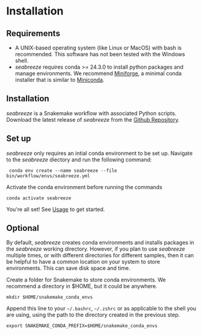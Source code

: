 # Installation

## Requirements
- A UNIX-based operating system (like Linux or MacOS) with bash is recommended. This software has not been tested with the Windows shell. 
- _seabreeze_ requires conda >= 24.3.0 to install python packages and manage environments. We recommend [Miniforge](https://github.com/conda-forge/miniforge), a minimal conda installer that is similar to [Miniconda](https://docs.anaconda.com/miniconda/). 

## Installation
_seabreeze_ is a Snakemake workflow with associated Python scripts. Download the latest release of _seabreeze_ from the [Github Repository](https://github.com/barricklab/seabreeze/releases).

## Set up
_seabreeze_ only requires an intial conda environment to be set up. Navigate to the _seabreeze_ diectory and run the following command:
```
 conda env create --name seabreeze --file bin/workflow/envs/seabreeze.yml
```

Activate the conda environment before running the commands

```
conda activate seabreeze
```

You're all set! See [Usage](usage.md) to get started.

## Optional
By default, _seabreeze_ creates conda environments and installs packages in the _seabreeze_ working directory. However, if you plan to use _seabreeze_ multiple times, or with different directories for different samples, then it can be helpful to have a common location on your system to store environments. This can save disk space and time. 

Create a folder for Snakemake to store conda environments. We recommend a directory in $HOME, but it could be anywhere.
```
mkdir $HOME/snakemake_conda_envs
```

Append this line to your `~/.bashrc`, `~/.zshrc` or as applicable to the shell you are using, using the path to the directory created in the previous step.
```
export SNAKEMAKE_CONDA_PREFIX=$HOME/snakemake_conda_envs
```
   


